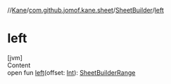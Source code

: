 //[Kane](../../index.md)/[com.github.jomof.kane.sheet](../index.md)/[SheetBuilder](index.md)/[left](left.md)



# left  
[jvm]  
Content  
open fun [left](left.md)(offset: [Int](https://kotlinlang.org/api/latest/jvm/stdlib/kotlin/-int/index.html)): [SheetBuilderRange](../-sheet-builder-range/index.md)  




